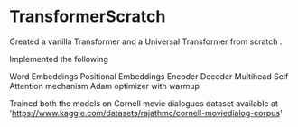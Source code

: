 # TransformerScratch
Created a vanilla Transformer and a Universal Transformer from scratch .

Implemented the following

Word Embeddings
Positional Embeddings
Encoder
Decoder
Multihead Self Attention mechanism
Adam optimizer with warmup


Trained both the models on Cornell movie dialogues dataset available at 'https://www.kaggle.com/datasets/rajathmc/cornell-moviedialog-corpus'
